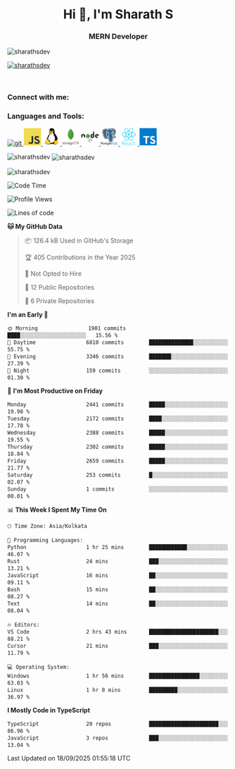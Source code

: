 <h1 align="center">Hi 👋, I'm Sharath S</h1>
<h3 align="center">MERN Developer</h3>

<p align="left"> <img src="https://komarev.com/ghpvc/?username=sharathsdev&label=Profile%20views&color=0e75b6&style=flat" alt="sharathsdev" /> </p>

<p align="left"> <a href="https://github.com/ryo-ma/github-profile-trophy"><img src="https://github-profile-trophy.vercel.app/?username=sharathsdev" alt="sharathsdev" /></a> </p>

<p align="left"> <a href="https://twitter.com/" target="blank"><img src="https://img.shields.io/twitter/follow/?logo=twitter&style=for-the-badge" alt="" /></a> </p>

<h3 align="left">Connect with me:</h3>
<p align="left">
</p>

<h3 align="left">Languages and Tools:</h3>
<p align="left"> <a href="https://git-scm.com/" target="_blank" rel="noreferrer"> <img src="https://www.vectorlogo.zone/logos/git-scm/git-scm-icon.svg" alt="git" width="40" height="40"/> </a> <a href="https://developer.mozilla.org/en-US/docs/Web/JavaScript" target="_blank" rel="noreferrer"> <img src="https://raw.githubusercontent.com/devicons/devicon/master/icons/javascript/javascript-original.svg" alt="javascript" width="40" height="40"/> </a> <a href="https://www.linux.org/" target="_blank" rel="noreferrer"> <img src="https://raw.githubusercontent.com/devicons/devicon/master/icons/linux/linux-original.svg" alt="linux" width="40" height="40"/> </a> <a href="https://www.mongodb.com/" target="_blank" rel="noreferrer"> <img src="https://raw.githubusercontent.com/devicons/devicon/master/icons/mongodb/mongodb-original-wordmark.svg" alt="mongodb" width="40" height="40"/> </a> <a href="https://nodejs.org" target="_blank" rel="noreferrer"> <img src="https://raw.githubusercontent.com/devicons/devicon/master/icons/nodejs/nodejs-original-wordmark.svg" alt="nodejs" width="40" height="40"/> </a> <a href="https://www.postgresql.org" target="_blank" rel="noreferrer"> <img src="https://raw.githubusercontent.com/devicons/devicon/master/icons/postgresql/postgresql-original-wordmark.svg" alt="postgresql" width="40" height="40"/> </a> <a href="https://reactjs.org/" target="_blank" rel="noreferrer"> <img src="https://raw.githubusercontent.com/devicons/devicon/master/icons/react/react-original-wordmark.svg" alt="react" width="40" height="40"/> </a> <a href="https://www.typescriptlang.org/" target="_blank" rel="noreferrer"> <img src="https://raw.githubusercontent.com/devicons/devicon/master/icons/typescript/typescript-original.svg" alt="typescript" width="40" height="40"/> </a> </p>

<p><img align="left" src="https://github-readme-stats.vercel.app/api/top-langs?username=sharathsdev&show_icons=true&locale=en&layout=compact" alt="sharathsdev" /></p>

<p>&nbsp;<img align="center" src="https://github-readme-stats.vercel.app/api?username=sharathsdev&show_icons=true&locale=en" alt="sharathsdev" /></p>

<p><img align="center" src="https://github-readme-streak-stats.herokuapp.com/?user=sharathsdev&" alt="sharathsdev" /></p>
 
 <!--START_SECTION:waka-->
![Code Time](http://img.shields.io/badge/Code%20Time-1%2C127%20hrs%2025%20mins-blue)

![Profile Views](http://img.shields.io/badge/Profile%20Views-0-blue)

![Lines of code](https://img.shields.io/badge/From%20Hello%20World%20I%27ve%20Written-11.7%20million%20lines%20of%20code-blue)

**🐱 My GitHub Data** 

> 📦 126.4 kB Used in GitHub's Storage 
 > 
> 🏆 405 Contributions in the Year 2025
 > 
> 🚫 Not Opted to Hire
 > 
> 📜 12 Public Repositories 
 > 
> 🔑 6 Private Repositories 
 > 
**I'm an Early 🐤** 

```text
🌞 Morning                1901 commits        ████░░░░░░░░░░░░░░░░░░░░░   15.56 % 
🌆 Daytime                6810 commits        ██████████████░░░░░░░░░░░   55.75 % 
🌃 Evening                3346 commits        ███████░░░░░░░░░░░░░░░░░░   27.39 % 
🌙 Night                  159 commits         ░░░░░░░░░░░░░░░░░░░░░░░░░   01.30 % 
```
📅 **I'm Most Productive on Friday** 

```text
Monday                   2441 commits        █████░░░░░░░░░░░░░░░░░░░░   19.98 % 
Tuesday                  2172 commits        ████░░░░░░░░░░░░░░░░░░░░░   17.78 % 
Wednesday                2388 commits        █████░░░░░░░░░░░░░░░░░░░░   19.55 % 
Thursday                 2302 commits        █████░░░░░░░░░░░░░░░░░░░░   18.84 % 
Friday                   2659 commits        █████░░░░░░░░░░░░░░░░░░░░   21.77 % 
Saturday                 253 commits         █░░░░░░░░░░░░░░░░░░░░░░░░   02.07 % 
Sunday                   1 commits           ░░░░░░░░░░░░░░░░░░░░░░░░░   00.01 % 
```


📊 **This Week I Spent My Time On** 

```text
🕑︎ Time Zone: Asia/Kolkata

💬 Programming Languages: 
Python                   1 hr 25 mins        ████████████░░░░░░░░░░░░░   46.07 % 
Rust                     24 mins             ███░░░░░░░░░░░░░░░░░░░░░░   13.21 % 
JavaScript               16 mins             ██░░░░░░░░░░░░░░░░░░░░░░░   09.11 % 
Bash                     15 mins             ██░░░░░░░░░░░░░░░░░░░░░░░   08.27 % 
Text                     14 mins             ██░░░░░░░░░░░░░░░░░░░░░░░   08.04 % 

🔥 Editors: 
VS Code                  2 hrs 43 mins       ██████████████████████░░░   88.21 % 
Cursor                   21 mins             ███░░░░░░░░░░░░░░░░░░░░░░   11.79 % 

💻 Operating System: 
Windows                  1 hr 56 mins        ████████████████░░░░░░░░░   63.03 % 
Linux                    1 hr 8 mins         █████████░░░░░░░░░░░░░░░░   36.97 % 
```

**I Mostly Code in TypeScript** 

```text
TypeScript               20 repos            ██████████████████████░░░   86.96 % 
JavaScript               3 repos             ███░░░░░░░░░░░░░░░░░░░░░░   13.04 % 
```




 Last Updated on 18/09/2025 01:55:18 UTC
<!--END_SECTION:waka-->
